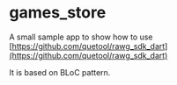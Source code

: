 # games_store

A small sample app to show how to use [https://github.com/quetool/rawg_sdk_dart](https://github.com/quetool/rawg_sdk_dart)

It is based on BLoC pattern.